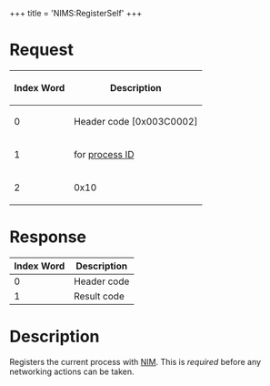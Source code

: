 +++
title = 'NIMS:RegisterSelf'
+++

# Request

<table>
<thead>
<tr class="header">
<th><p>Index Word</p></th>
<th><p>Description</p></th>
</tr>
</thead>
<tbody>
<tr class="odd">
<td><p>0</p></td>
<td><p>Header code [0x003C0002]</p></td>
</tr>
<tr class="even">
<td><p>1</p></td>
<td><p>for <a href="IPC#Handle_Translation" title="wikilink">process
ID</a></p></td>
</tr>
<tr class="odd">
<td><p>2</p></td>
<td><p>0x10</p></td>
</tr>
</tbody>
</table>

# Response

| Index Word | Description |
|------------|-------------|
| 0          | Header code |
| 1          | Result code |

# Description

Registers the current process with [NIM](NIM_Services "wikilink"). This
is *required* before any networking actions can be taken.